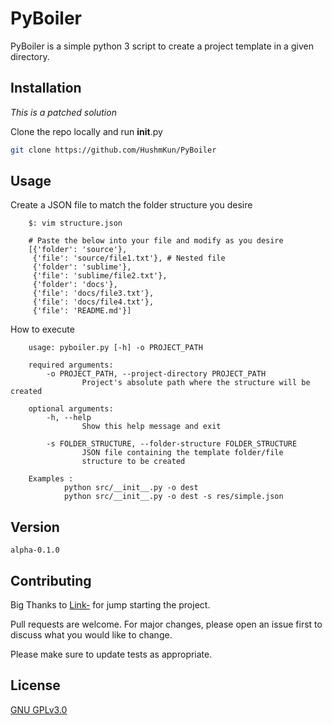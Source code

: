 # PyBoiler

PyBoiler is a simple python 3 script to create a project template in a given directory.

## Installation
*This is a patched solution*

Clone the repo locally and run __init__.py 



```bash
git clone https://github.com/HushmKun/PyBoiler
```

## Usage
Create a JSON file to match the folder structure you desire
```
    $: vim structure.json 
    
    # Paste the below into your file and modify as you desire
	[{'folder': 'source'}, 
     {'file': 'source/file1.txt'}, # Nested file
     {'folder': 'sublime'}, 
     {'file': 'sublime/file2.txt'}, 
     {'folder': 'docs'}, 
     {'file': 'docs/file3.txt'}, 
     {'file': 'docs/file4.txt'},
     {'file': 'README.md'}]
```
 How to execute
```
	usage: pyboiler.py [-h] -o PROJECT_PATH

	required arguments:
  		-o PROJECT_PATH, --project-directory PROJECT_PATH 
  				Project's absolute path where the structure will be created  		
                        	
    optional arguments:
      	-h, --help 	
      			Show this help message and exit
      			
        -s FOLDER_STRUCTURE, --folder-structure FOLDER_STRUCTURE
                JSON file containing the template folder/file
                structure to be created

    Examples :
            python src/__init__.py -o dest
            python src/__init__.py -o dest -s res/simple.json
```
## Version

    alpha-0.1.0

## Contributing

Big Thanks to [Link-](https://github.com/Link-) for jump starting the project.

Pull requests are welcome. For major changes, please open an issue first
to discuss what you would like to change.

Please make sure to update tests as appropriate.

## License

[GNU GPLv3.0](https://choosealicense.com/licenses/gpl-3.0/)
